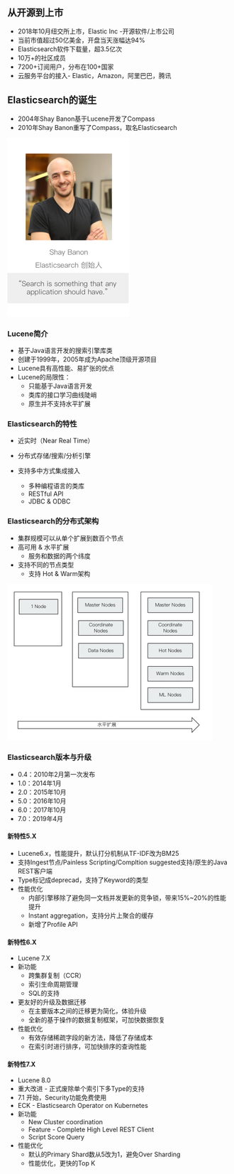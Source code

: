 ## 从开源到上市

* 2018年10月纽交所上市，Elastic Inc -开源软件/上市公司
* 当前市值超过50亿美金，开盘当天涨幅达94%
* Elasticsearch软件下载量，超3.5亿次
* 10万+的社区成员
* 7200+订阅用户，分布在100+国家
* 云服务平台的接入- Elastic，Amazon，阿里巴巴，腾讯

## Elasticsearch的诞生

* 2004年Shay Banon基于Lucene开发了Compass
* 2010年Shay Banon重写了Compass，取名Elasticsearch

![1567739412739](images/1567739412739.png)

### Lucene简介

* 基于Java语言开发的搜索引擎库类
* 创建于1999年，2005年成为Apache顶级开源项目
* Lucene具有高性能、易扩张的优点
* Lucene的局限性：
  * 只能基于Java语言开发
  * 类库的接口学习曲线陡峭
  * 原生并不支持水平扩展

### Elasticsearch的特性

* 近实时（Near Real Time）

* 分布式存储/搜索/分析引擎

* 支持多中方式集成接入
  * 多种编程语言的类库
  * RESTful API
  * JDBC & ODBC

### Elasticsearch的分布式架构

* 集群规模可以从单个扩展到数百个节点
* 高可用 & 水平扩展
  * 服务和数据的两个纬度
* 支持不同的节点类型
  * 支持 Hot & Warm架构

![](images/1567737803003.png)

### Elasticsearch版本与升级

* 0.4：2010年2月第一次发布
* 1.0：2014年1月
* 2.0：2015年10月
* 5.0：2016年10月
* 6.0：2017年10月
* 7.0：2019年4月

#### 新特性5.X

* Lucene6.x，性能提升，默认打分机制从TF-IDF改为BM25
* 支持Ingest节点/Painless Scripting/Compltion suggested支持/原生的Java REST客户端
* Type标记成deprecad，支持了Keyword的类型
* 性能优化
  * 内部引擎移除了避免同一文档并发更新的竞争锁，带来15%~20%的性能提升
  * Instant aggregation，支持分片上聚合的缓存
  * 新增了Profile API

#### 新特性6.X

* Lucene 7.X
* 新功能
  * 跨集群复制（CCR）
  * 索引生命周期管理
  * SQL的支持
* 更友好的升级及数据迁移
  * 在主要版本之间的迁移更为简化，体验升级
  * 全新的基于操作的数据复制框架，可加快数据恢复
* 性能优化
  * 有效存储稀疏字段的新方法，降低了存储成本
  * 在索引时进行排序，可加快排序的查询性能

#### 新特性7.X

* Lucene 8.0
* 重大改进 - 正式废除单个索引下多Type的支持
* 7.1 开始，Security功能免费使用
* ECK - Elasticsearch Operator on Kubernetes
* 新功能
  * New Cluster coordination
  * Feature - Complete High Level REST Client
  * Script Score Query
* 性能优化
  * 默认的Primary Shard数从5改为1，避免Over Sharding
  * 性能优化，更快的Top K